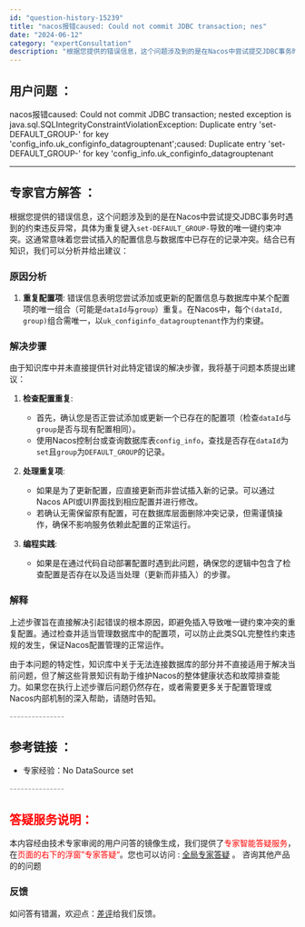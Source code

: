 ```yaml
---
id: "question-history-15239"
title: "nacos报错caused: Could not commit JDBC transaction; nes"
date: "2024-06-12"
category: "expertConsultation"
description: "根据您提供的错误信息，这个问题涉及到的是在Nacos中尝试提交JDBC事务时遇到的约束违反异常，具体为重复键入`set-DEFAULT_GROUP-`导致的唯一键约束冲突。这通常意味着您尝试插入的配置信息与数据库中已存在的记录冲突。结合已有知识，我们可以分析并给出建议：### 原因分析1. **重复"
---
```


## 用户问题 ： 
 nacos报错caused: Could not commit JDBC transaction; nested exception is java.sql.SQLIntegrityConstraintViolationException: Duplicate entry 'set-DEFAULT_GROUP-' for key 'config_info.uk_configinfo_datagrouptenant';caused: Duplicate entry 'set-DEFAULT_GROUP-' for key 'config_info.uk_configinfo_datagrouptenant  

---------------
## 专家官方解答 ：

根据您提供的错误信息，这个问题涉及到的是在Nacos中尝试提交JDBC事务时遇到的约束违反异常，具体为重复键入`set-DEFAULT_GROUP-`导致的唯一键约束冲突。这通常意味着您尝试插入的配置信息与数据库中已存在的记录冲突。结合已有知识，我们可以分析并给出建议：

### 原因分析
1. **重复配置项**: 错误信息表明您尝试添加或更新的配置信息与数据库中某个配置项的唯一组合（可能是`dataId`与`group`）重复。在Nacos中，每个`(dataId, group)`组合需唯一，以`uk_configinfo_datagrouptenant`作为约束键。

### 解决步骤
由于知识库中并未直接提供针对此特定错误的解决步骤，我将基于问题本质提出建议：

1. **检查配置重复**:
   - 首先，确认您是否正尝试添加或更新一个已存在的配置项（检查`dataId`与`group`是否与现有配置相同）。
   - 使用Nacos控制台或查询数据库表`config_info`，查找是否存在`dataId`为`set`且`group`为`DEFAULT_GROUP`的记录。

2. **处理重复项**:
   - 如果是为了更新配置，应直接更新而非尝试插入新的记录。可以通过Nacos API或UI界面找到相应配置并进行修改。
   - 若确认无需保留原有配置，可在数据库层面删除冲突记录，但需谨慎操作，确保不影响服务依赖此配置的正常运行。

3. **编程实践**:
   - 如果是在通过代码自动部署配置时遇到此问题，确保您的逻辑中包含了检查配置是否存在以及适当处理（更新而非插入）的步骤。

### 解释
上述步骤旨在直接解决引起错误的根本原因，即避免插入导致唯一键约束冲突的重复配置。通过检查并适当管理数据库中的配置项，可以防止此类SQL完整性约束违规的发生，保证Nacos配置管理的正常运作。

由于本问题的特定性，知识库中关于无法连接数据库的部分并不直接适用于解决当前问题，但了解这些背景知识有助于维护Nacos的整体健康状态和故障排查能力。如果您在执行上述步骤后问题仍然存在，或者需要更多关于配置管理或Nacos内部机制的深入帮助，请随时告知。


<font color="#949494">---------------</font> 


## 参考链接 ：

* 专家经验：No DataSource set 


 <font color="#949494">---------------</font> 
 


## <font color="#FF0000">答疑服务说明：</font> 

本内容经由技术专家审阅的用户问答的镜像生成，我们提供了<font color="#FF0000">专家智能答疑服务</font>，在<font color="#FF0000">页面的右下的浮窗”专家答疑“</font>。您也可以访问 : [全局专家答疑](https://answer.opensource.alibaba.com/docs/intro) 。 咨询其他产品的的问题

### 反馈
如问答有错漏，欢迎点：[差评](https://ai.nacos.io/user/feedbackByEnhancerGradePOJOID?enhancerGradePOJOId=15262)给我们反馈。
